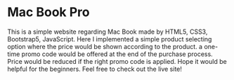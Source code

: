 # Mac Book Pro
This is a simple website regarding Mac Book made by HTML5, CSS3, Bootstrap5,  JavaScript. Here I implemented a simple product selecting option where the price would be shown according to the product. a one-time promo code would be offered at the end of the purchase process. Price would be reduced if the right promo code is applied. Hope it would be helpful for the beginners. Feel free to check out the live site!
